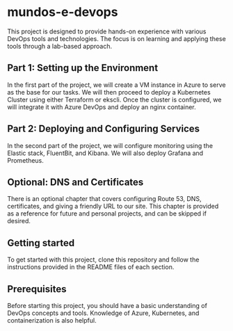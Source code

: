 # mundos-e-devops
This project is designed to provide hands-on experience with various DevOps tools and technologies. The focus is on learning and applying these tools through a lab-based approach.

## Part 1: Setting up the Environment

In the first part of the project, we will create a VM instance in Azure to serve as the base for our tasks. We will then proceed to deploy a Kubernetes Cluster using either Terraform or ekscli. Once the cluster is configured, we will integrate it with Azure DevOps and deploy an nginx container.

## Part 2: Deploying and Configuring Services

In the second part of the project, we will configure monitoring using the Elastic stack, FluentBit, and Kibana. We will also deploy Grafana and Prometheus.

## Optional: DNS and Certificates

There is an optional chapter that covers configuring Route 53, DNS, certificates, and giving a friendly URL to our site. This chapter is provided as a reference for future and personal projects, and can be skipped if desired.

## Getting started

To get started with this project, clone this repository and follow the instructions provided in the README files of each section.

## Prerequisites

Before starting this project, you should have a basic understanding of DevOps concepts and tools. Knowledge of Azure, Kubernetes, and containerization is also helpful.
